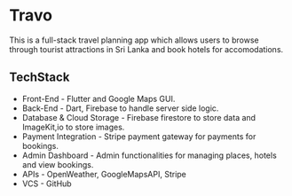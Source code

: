 # Travo

This is a full-stack travel planning app which allows users to browse through tourist attractions in Sri Lanka and book hotels for accomodations.



## TechStack

* Front-End - Flutter and Google Maps GUI.
* Back-End - Dart, Firebase to handle server side logic.
* Database & Cloud Storage - Firebase firestore to store data and ImageKit,io to store images.
* Payment Integration - Stripe payment gateway for payments for bookings.
* Admin Dashboard - Admin functionalities for managing places, hotels and view bookings.
* APIs - OpenWeather, GoogleMapsAPI, Stripe
* VCS - GitHub
